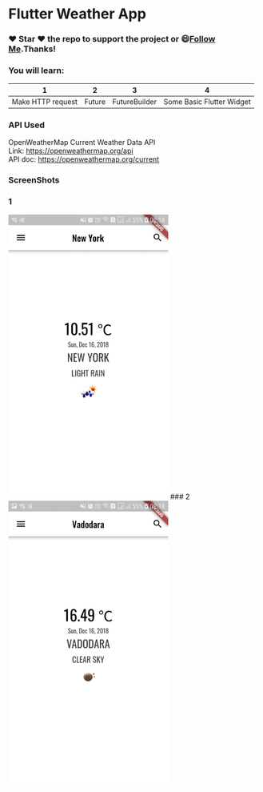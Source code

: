 # Flutter Weather App

### :heart: Star :heart: the repo to support the project or :smile:[Follow Me](https://github.com/AyushBherwani1998).Thanks!

### You will learn: 
1 | 2 | 3 | 4 
--- | --- | --- | ---
Make HTTP request | Future | FutureBuilder | Some Basic Flutter Widget 

### API Used

OpenWeatherMap Current Weather Data API<br>
Link: https://openweathermap.org/api <br>
API doc: https://openweathermap.org/current

### ScreenShots
### 1
<img src="./Screenshot_20181216-021807.jpg" width="320"/>
### 2
<img src="./Screenshot_20181216-021816.jpg" width="320"/>
